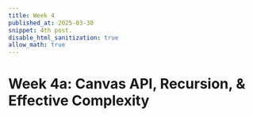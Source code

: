 ```yaml
---
title: Week 4
published_at: 2025-03-30
snippet: 4th post.
disable_html_sanitization: true
allow_math: true
---
```


# Week 4a: Canvas API, Recursion, & Effective Complexity